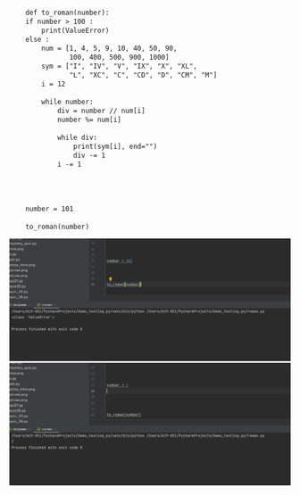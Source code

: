 ###
        def to_roman(number):
        if number > 100 :
            print(ValueError)
        else :
            num = [1, 4, 5, 9, 10, 40, 50, 90,
                   100, 400, 500, 900, 1000]
            sym = ["I", "IV", "V", "IX", "X", "XL",
                   "L", "XC", "C", "CD", "D", "CM", "M"]
            i = 12

            while number:
                div = number // num[i]
                number %= num[i]

                while div:
                    print(sym[i], end="")
                    div -= 1
                i -= 1



    
        number = 101
      
        to_roman(number)
![](https://github.com/24536urdj/Unit_3/blob/main/quiz/Screen%20Shot%202023-02-05%20at%209.54.16.png)
![](https://github.com/24536urdj/Unit_3/blob/main/quiz/Screen%20Shot%202023-02-05%20at%209.54.32.png)
